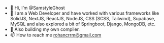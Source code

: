- 👋 Hi, I’m @SamstyleGhost
- 👀 I am a Web Developer and have worked with various frameworks like SolidJS, NextJS, ReactJS, NodeJS, CSS (SCSS, Tailwind), Supabase, MySQL and also explored a bit of Springboot, Django, MongoDB, etc.
- 🌱 Also building my own compiler.
- 📫 How to reach me rohancrrm@gmail.com


<!---
SamstyleGhost/SamstyleGhost is a ✨ special ✨ repository because its `README.md` (this file) appears on your GitHub profile.
You can click the Preview link to take a look at your changes.
--->
